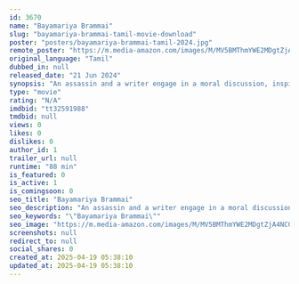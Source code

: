 ```yaml
---
id: 3670
name: "Bayamariya Brammai"
slug: "bayamariya-brammai-tamil-movie-download"
poster: "posters/bayamariya-brammai-tamil-2024.jpg"
remote_poster: "https://m.media-amazon.com/images/M/MV5BMThmYWE2MDgtZjA4NC00NTc5LWFhN2EtYTIxN2U0NTExOTRmXkEyXkFqcGc@._V1_SX300.jpg"
original_language: "Tamil"
dubbed_in: null
released_date: "21 Jun 2024"
synopsis: "An assassin and a writer engage in a moral discussion, inspiring each other to tap into their lost artistic and humanitarian sides, respectively, as their perspectives intertwine."
type: "movie"
rating: "N/A"
imdbid: "tt32591988"
tmdbid: null
views: 0
likes: 0
dislikes: 0
author_id: 1
trailer_url: null
runtime: "88 min"
is_featured: 0
is_active: 1
is_comingsoon: 0
seo_title: "Bayamariya Brammai"
seo_description: "An assassin and a writer engage in a moral discussion, inspiring each other to tap into their lost artistic and humanitarian sides, respectively, as their perspectives intertwine."
seo_keywords: "\"Bayamariya Brammai\""
seo_image: "https://m.media-amazon.com/images/M/MV5BMThmYWE2MDgtZjA4NC00NTc5LWFhN2EtYTIxN2U0NTExOTRmXkEyXkFqcGc@._V1_SX300.jpg"
screenshots: null
redirect_to: null
social_shares: 0
created_at: 2025-04-19 05:38:10
updated_at: 2025-04-19 05:38:10
---
```


